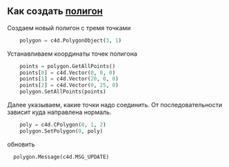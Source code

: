 
## Как создать [полигон][1]

Создаем новый полигон с тремя точками

```Python
    polygon = c4d.PolygonObject(3, 1)
```

Устанавливаем координаты точек полигона

```Python
    points = polygon.GetAllPoints()
    points[0] = c4d.Vector(0, 0, 0)
    points[1] = c4d.Vector(20, 0, 0)
    points[2] = c4d.Vector(0, 25, 0)
    polygon.SetAllPoints(points)
```

Далее указываем, какие точки надо соединить.
От последовательности зависит куда направлена нормаль.

```Python
    poly = c4d.CPolygon(0, 1, 2)
    polygon.SetPolygon(0, poly)
```

обновить
```Python
  polygon.Message(c4d.MSG_UPDATE)
```

[1]: https://developers.maxon.net/docs/py/23_110/modules/c4d/C4DAtom/GeListNode/BaseList2D/BaseObject/PointObject/PolygonObject/index.html